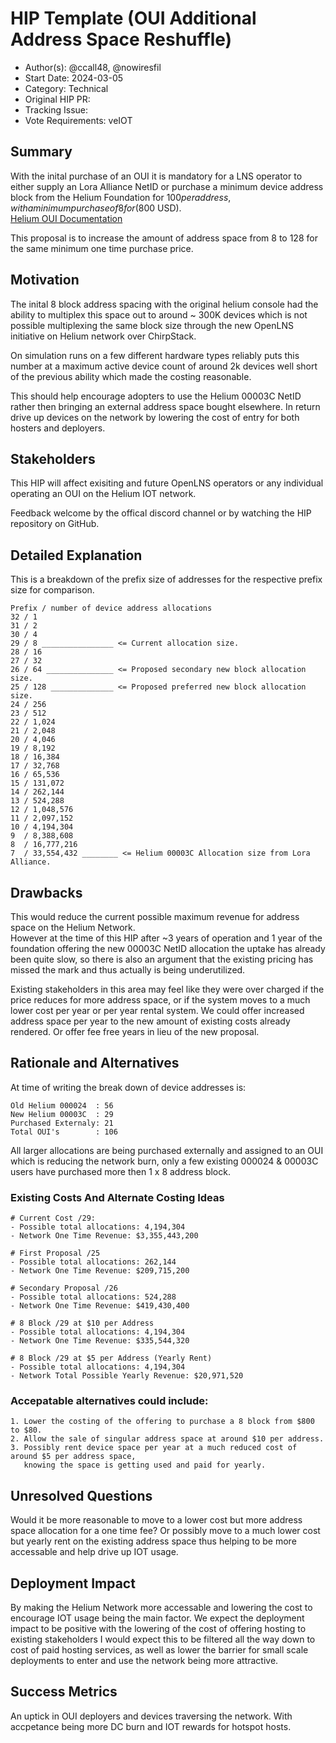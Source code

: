 # HIP Template (OUI Additional Address Space Reshuffle)

- Author(s): @ccall48, @nowiresfil<!-- your GitHub @username -->
- Start Date: 2024-03-05<!-- fill me in with today's date, YYYY-MM-DD -->
- Category: Technical<!-- economic, technical, meta -->
- Original HIP PR: <!-- leave this empty; maintainer will fill in ID of this pull request -->
- Tracking Issue: <!-- leave this empty; maintainer will create a discussion issue -->
- Vote Requirements: veIOT<!-- veHNT Holders, veIOT Holders, or veMOBILE Holders -->

## Summary
<!-- One paragraph explanation of the proposal. -->
With the inital purchase of an OUI it is mandatory for a LNS operator to either supply an Lora Alliance NetID or purchase
a minimum device address block from the Helium Foundation for $100 per address, with a minimum purchase of 8 for ($800 USD).<br />
[Helium OUI Documentation](https://docs.helium.com/iot/run-an-lns/buy-an-oui)
<p>
This proposal is to increase the amount of address space from 8 to 128 for the same minimum one time purchase price.
<!-- Read the content requests in all sections before starting to write any section. -->

## Motivation
The inital 8 block address spacing with the original helium console had the ability to multiplex this space out to
around ~ 300K devices which is not possible multiplexing the same block size through the new OpenLNS 
initiative on Helium network over ChirpStack.
<p>
On simulation runs on a few different hardware types reliably puts this number at a maximum active device count of 
around 2k devices well short of the previous ability which made the costing reasonable.
<p>
This should help encourage adopters to use the Helium 00003C NetID rather then bringing an external address space bought
elsewhere. In return drive up devices on the network by lowering the cost of entry for both hosters and deployers.
<!--
- Why are we doing this?
- What use cases does it support?
- What problems does it solve?
- What is the expected outcome?
-->

## Stakeholders
This HIP will affect exisiting and future OpenLNS operators or any individual operating an OUI on the Helium IOT network.
<p>
Feedback welcome by the offical discord channel or by watching the HIP repository on GitHub.
<!--
- Who is affected by this HIP? A stakeholder is any individual, group, or party such as network
  users, Hotspot hosts, or token holders.
- How are we soliciting feedback on this HIP from these stakeholders? Note that they may not be
  watching the HIP repository or even directly active in the Helium Community chat channels.
-->

## Detailed Explanation
This is a breakdown of the prefix size of addresses for the respective prefix size for comparison.

```
Prefix / number of device address allocations
32 / 1
31 / 2
30 / 4
29 / 8 ________________ <= Current allocation size.
28 / 16
27 / 32
26 / 64 _______________ <= Proposed secondary new block allocation size.
25 / 128 ______________ <= Proposed preferred new block allocation size.
24 / 256
23 / 512
22 / 1,024
21 / 2,048
20 / 4,046
19 / 8,192
18 / 16,384
17 / 32,768
16 / 65,536
15 / 131,072
14 / 262,144
13 / 524,288
12 / 1,048,576
11 / 2,097,152
10 / 4,194,304
9  / 8,388,608
8  / 16,777,216
7  / 33,554,432 ________ <= Helium 00003C Allocation size from Lora Alliance.
```
<!--
- Introduce and explain new concepts.
- It should be reasonably clear how the proposal would be implemented.
- Provide representative examples that show how this proposal would be commonly used.
- Corner cases should be dissected by example.
-->

## Drawbacks
This would reduce the current possible maximum revenue for address space on the Helium Network.<br />
However at the time of this HIP after ~3 years of operation and 1 year of the foundation offering the new 00003C
NetID allocation the uptake has already been quite slow, so there is also an argument that the existing pricing
has missed the mark and thus actually is being underutilized.
<p>
<p>
Existing stakeholders in this area may feel like they were over charged if the price reduces for more
address space, or if the system moves to a much lower cost per year or per year rental system.
We could offer increased address space per year to the new amount of existing costs already rendered.
Or offer fee free years in lieu of the new proposal.
<!--
- Why should we _not_ do this?
- What problems could occur if we do this?
-->

## Rationale and Alternatives

At time of writing the break down of device addresses is:
```
Old Helium 000024  : 56
New Helium 00003C  : 29
Purchased Externaly: 21
Total OUI's        : 106
```
All larger allocations are being purchased externally and assigned to an OUI which is reducing the network burn,
only a few existing 000024 & 00003C users have purchased more then 1 x 8 address block.

### Existing Costs And Alternate Costing Ideas
```
# Current Cost /29:
- Possible total allocations: 4,194,304
- Network One Time Revenue: $3,355,443,200

# First Proposal /25
- Possible total allocations: 262,144
- Network One Time Revenue: $209,715,200

# Secondary Proposal /26
- Possible total allocations: 524,288
- Network One Time Revenue: $419,430,400

# 8 Block /29 at $10 per Address
- Possible total allocations: 4,194,304
- Network One Time Revenue: $335,544,320

# 8 Block /29 at $5 per Address (Yearly Rent)
- Possible total allocations: 4,194,304
- Network Total Possible Yearly Revenue: $20,971,520
```

### Accepatable alternatives could include:
```
1. Lower the costing of the offering to purchase a 8 block from $800 to $80.
2. Allow the sale of singular address space at around $10 per address.
3. Possibly rent device space per year at a much reduced cost of around $5 per address space,
   knowing the space is getting used and paid for yearly.
```
<!--
This is your chance to discuss your proposal in the context of the whole design space. This is
probably the most important section!

- Why is this design the best in the space of possible designs?
- What other designs have been considered and what is the rationale for not choosing them?
- What is the impact of not doing this?
-->
## Unresolved Questions
Would it be more reasonable to move to a lower cost but more address space allocation for a one time
fee? Or possibly move to a much lower cost but yearly rent on the existing address space thus helping to
be more accessable and help drive up IOT usage.
<!--
- What parts of the design do you expect to resolve through the HIP process before this gets merged?
- What parts of the design do you expect to resolve through the implementation of this feature?
- What related issues do you consider out of scope for this HIP that could be addressed in the
  future independently of the solution that comes out of this HIP?
- Are there dependencies, milestones, or dates that need to be met for this HIP to succeed?
-->
## Deployment Impact
By making the Helium Network more accessable and lowering the cost to encourage IOT usage being the main
factor. We expect the deployment impact to be positive with the lowering of the cost of offering hosting
to existing stakeholders I would expect this to be filtered all the way down to cost of paid hosting services,
as well as lower the barrier for small scale deployments to enter and use the network being more
attractive.

<!--
Describe how this design will be deployed and any potential impact it may have on current users of
this project.

- How will current users be impacted?
- How will existing documentation/knowledge base need to be supported? Any content to change at
  <http://docs.helium.com>?
- Is this backwards compatible? Can this HIP be undone?
  - If not, what is the procedure to migrate?
-->
## Success Metrics
An uptick in OUI deployers and devices traversing the network. With accpetance being more DC burn and IOT rewards
for hotspot hosts.
<!--
What metrics can be used to measure the success of this design? Are any new ETL reports needed to
measure the success?

- What should we measure to prove a performance increase?
- What should we measure to prove an improvement in stability?
- What should we measure to prove a reduction in complexity?
- What should we measure to prove an acceptance of this by its users?
-->